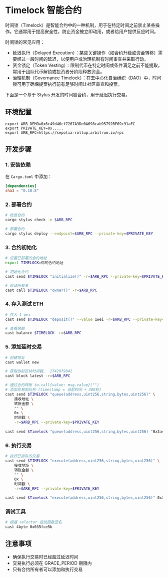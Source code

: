 # Timelock 智能合约

时间锁（Timelock）是智能合约中的一种机制，用于在特定时间之前禁止某些操作。它通常用于提高安全性，防止资金被立即动用，或者给用户提供反应时间。

时间锁的常见应用：
+ 延迟执行（Delayed Execution）：某些关键操作（如合约升级或资金转移）需要经过一段时间的延迟，以便用户或治理机制有时间审查并采取行动。
+ 资金锁定（Token Vesting）：限制代币在特定时间或条件满足之前不能提取，常用于团队代币解锁或投资者分阶段释放资金。
+ 治理机制（Governance Timelock）：在去中心化自治组织（DAO）中，时间锁可用于确保提案执行前有足够时间让社区审查和投票。

下面是一个基于 Stylus 开发的时间锁合约，用于延迟执行交易。

## 环境配置
```
export ARB_DEMO=0x6c49d46cf7267A3De0A698cab95792BF69c91aFC
export PRIVATE_KEY=0x.....
export ARB_RPC=https://sepolia-rollup.arbitrum.io/rpc
```

## 开发步骤

### 1. 安装依赖

在 `Cargo.toml` 中添加：
```toml
[dependencies]
sha3 = "0.10.8"
```

### 2. 部署合约

```bash
# 检查合约
cargo stylus check -e $ARB_RPC

# 部署合约
cargo stylus deploy --endpoint=$ARB_RPC --private-key=$PRIVATE_KEY
```

### 3. 合约初始化

```bash
# 设置已部署的合约地址
export TIMELOCK=你的合约地址

# 初始化合约
cast send $TIMELOCK "initialize()" -r=$ARB_RPC --private-key=$PRIVATE_KEY

# 验证所有者
cast call $TIMELOCK "owner()" -r=$ARB_RPC
```

### 4. 存入测试 ETH

```bash
# 存入 1 wei
cast send $TIMELOCK "deposit()" --value 1wei -r=$ARB_RPC --private-key=$PRIVATE_KEY

# 查看余额
cast balance $TIMELOCK -r=$ARB_RPC
```

### 5. 添加延时交易

```bash
# 创建地址
cast wallet new

# 获取当前区块时间戳,  1742979842
cast block latest -r=$ARB_RPC

# 通过合约转账 to.call{value: msg.value}("")
# 添加交易到队列 (timestamp = 当前时间 + 300秒)
cast send $TIMELOCK "queue(address,uint256,string,bytes,uint256)" \
    接收地址 \
    转账金额 \
    "" \
    0x \
    时间戳 \
    -r=$ARB_RPC --private-key=$PRIVATE_KEY
    
cast send $Timelock "queue(address,uint256,string,bytes,uint256) "0x3a4848aa2f4f1D0F497C56c630831DAc7De46c43 1 "" 0x 1742979902 -r=$ARB_RPC --private-key=$PRIVATE_KEY
```

### 6. 执行交易

```bash
# 执行已排队的交易
cast send $TIMELOCK "execute(address,uint256,string,bytes,uint256)" \
    接收地址 \
    转账金额 \
    "" \
    0x \
    时间戳 \
    -r=$ARB_RPC --private-key=$PRIVATE_KEY

cast send $Timelock "execute(address,uint256,string,bytes,uint256)" 0x3a4848aa2f4f1D0F497C56c630831DAc7De46c43 1 "" 0x 1742979902 -r=$ARB_RPC --private-key=$PRIVATE_KEY
```

### 调试工具

```bash
# 根据 selector 查找函数签名
cast 4byte 0x035fce5b
```

## 注意事项
- 确保执行交易时已经超过延迟时间
- 交易执行必须在 GRACE_PERIOD 期限内
- 只有合约所有者可以添加和执行交易
